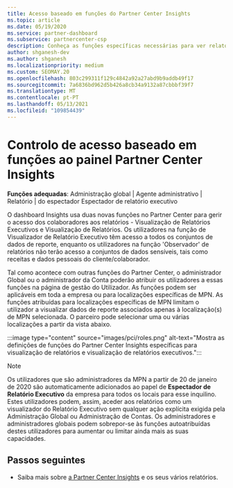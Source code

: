 ```yaml
---
title: Acesso baseado em funções do Partner Center Insights
ms.topic: article
ms.date: 05/19/2020
ms.service: partner-dashboard
ms.subservice: partnercenter-csp
description: Conheça as funções específicas necessárias para ver relatórios do Partner Center Insights. Estes incluem os papéis de Visualizador de Relatórios Executivos e Observador de Relatórios.
author: shganesh-dev
ms.author: shganesh
ms.localizationpriority: medium
ms.custom: SEOMAY.20
ms.openlocfilehash: 803c299311f129c4842a92a27abd9b9addb49f17
ms.sourcegitcommit: 7a6836bd962d5b426a8cb34a9132a87cbbbf39f7
ms.translationtype: MT
ms.contentlocale: pt-PT
ms.lasthandoff: 05/13/2021
ms.locfileid: "109854439"
---
```

# <a name="role-based-access-control-to-the-partner-center-insights-dashboard"></a>Controlo de acesso baseado em funções ao painel Partner Center Insights

**Funções adequadas**: Administração global | Agente administrativo | Relatório | do espectador Espectador de relatório executivo

O dashboard Insights usa duas novas funções no Partner Center para gerir o acesso dos colaboradores aos relatórios - Visualização de Relatórios Executivos e Visualização de Relatórios.  Os utilizadores na função de Visualizador de Relatório Executivo têm acesso a todos os conjuntos de dados de reporte, enquanto os utilizadores na função 'Observador' de relatórios não terão acesso a conjuntos de dados sensíveis, tais como receitas e dados pessoais do cliente/colaborador.  

Tal como acontece com outras funções do Partner Center, o administrador Global ou o administrador da Conta poderão atribuir os utilizadores a essas funções na página de gestão do Utilizador. As funções podem ser aplicáveis em toda a empresa ou para localizações específicas de MPN. As funções atribuídas para localizações específicas de MPN limitam o utilizador a visualizar dados de reporte associados apenas à localização(s) de MPN selecionada. O parceiro pode selecionar uma ou várias localizações a partir da vista abaixo.

:::image type="content" source="images/pci/roles.png" alt-text="Mostra as definições de funções do Partner Center Insights específicas para visualização de relatórios e visualização de relatórios executivos.":::

>[!Note]
> Os utilizadores que são administradores da MPN a partir de 20 de janeiro de 2020 são automaticamente adicionados ao papel de **Espectador de Relatório Executivo** da empresa para todos os locais para esse inquilino. Estes utilizadores podem, assim, aceder aos relatórios como um visualizador do Relatório Executivo sem qualquer ação explícita exigida pela Administração Global ou Administração de Contas. Os administradores e administradores globais podem sobrepor-se às funções autoatribuídas destes utilizadores para aumentar ou limitar ainda mais as suas capacidades.

## <a name="next-steps"></a>Passos seguintes

- Saiba mais sobre [a Partner Center Insights](partner-center-insights.md) e os seus vários relatórios.
